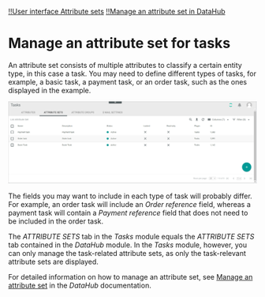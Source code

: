 [!!User interface Attribute sets](../UserInterface/02b_AttributeSets.md)
[!!Manage an attribute set in DataHub](../../DataHub/Integration/02_ManageAttributeSets.md)

# Manage an attribute set for tasks

An attribute set consists of multiple attributes to classify a certain entity type, in this case a task. You may need to define different types of tasks, for example, a basic task, a payment task, or an order task, such as the ones displayed in the example. 

![Tasks attribute sets](../../Assets/Screenshots/Tasks/Settings/AttributeSets/AttributeSetsTasks.png "[Tasks attribute sets]")

The fields you may want to include in each type of task will probably differ. For example, an order task will include an *Order reference* field, whereas a payment task will contain a *Payment reference* field that does not need to be included in the order task. 

The *ATTRIBUTE SETS* tab in the *Tasks* module equals the *ATTRIBUTE SETS* tab contained in the *DataHub* module. In the *Tasks* module, however, you can only manage the task-related attribute sets, as only the task-relevant attribute sets are displayed.

For detailed information on how to manage an attribute set, see [Manage an attribute set](../../DataHub/Integration/02_ManageAttributeSets.md) in the *DataHub* documentation.

[comment]: <> (Entwicklung: Bitte LOCK-Button aus Editing Toolbar abbauen!)
